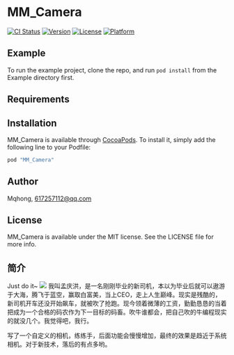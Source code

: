 # MM_Camera

[![CI Status](http://img.shields.io/travis/Mqhong/MM_Camera.svg?style=flat)](https://travis-ci.org/Mqhong/MM_Camera)
[![Version](https://img.shields.io/cocoapods/v/MM_Camera.svg?style=flat)](http://cocoapods.org/pods/MM_Camera)
[![License](https://img.shields.io/cocoapods/l/MM_Camera.svg?style=flat)](http://cocoapods.org/pods/MM_Camera)
[![Platform](https://img.shields.io/cocoapods/p/MM_Camera.svg?style=flat)](http://cocoapods.org/pods/MM_Camera)

## Example

To run the example project, clone the repo, and run `pod install` from the Example directory first.

## Requirements

## Installation

MM_Camera is available through [CocoaPods](http://cocoapods.org). To install
it, simply add the following line to your Podfile:

```ruby
pod "MM_Camera"
```

## Author

Mqhong, 617257112@qq.com

## License

MM_Camera is available under the MIT license. See the LICENSE file for more info.

## 简介

Just do it~
<img src= "http://7xp12w.com1.z0.glb.clouddn.com/%E6%98%9F%E7%A9%BA.jpg" class= "img-topic" />
我叫孟庆洪，是一名刚刚毕业的新司机，本以为毕业后就可以遨游于大海，腾飞于蓝空，赢取白富美，当上CEO，走上人生巅峰。现实是残酷的，新司机开车还没开始飙车，就被吹了抢跑。现今领着微薄的工资，勤勤恳恳的当着把成为一个合格的码农作为下一目标的码畜。吹牛谁都会，把自己吹的牛编程现实的就没几个。我觉得吧，我行。

写了一个自定义的相机，练练手，后面功能会慢慢增加，最终的效果是趋近于系统相机。对于新技术，落后的有点多哟。


